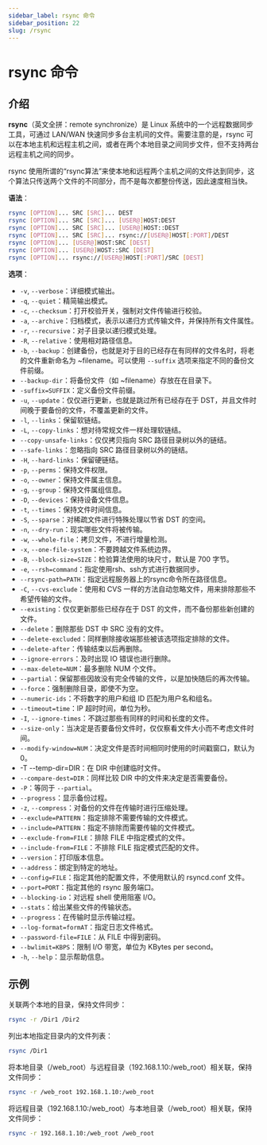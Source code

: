 ```yaml
---
sidebar_label: rsync 命令
sidebar_position: 22
slug: /rsync
---
```


# rsync 命令



## 介绍

**rsync**（英文全拼：remote synchronize）是 Linux 系统中的一个远程数据同步工具，可通过 LAN/WAN 快速同步多台主机间的文件。需要注意的是，rsync 可以在本地主机和远程主机之间，或者在两个本地目录之间同步文件，但不支持两台远程主机之间的同步。

rsync 使用所谓的“rsync算法”来使本地和远程两个主机之间的文件达到同步，这个算法只传送两个文件的不同部分，而不是每次都整份传送，因此速度相当快。

**语法**：

```bash
rsync [OPTION]... SRC [SRC]... DEST
rsync [OPTION]... SRC [SRC]... [USER@]HOST:DEST
rsync [OPTION]... SRC [SRC]... [USER@]HOST::DEST
rsync [OPTION]... SRC [SRC]... rsync://[USER@]HOST[:PORT]/DEST
rsync [OPTION]... [USER@]HOST:SRC [DEST]
rsync [OPTION]... [USER@]HOST::SRC [DEST]
rsync [OPTION]... rsync://[USER@]HOST[:PORT]/SRC [DEST]
```

**选项**：

- `-v`, `--verbose`：详细模式输出。
- `-q`, `--quiet`：精简输出模式。
- `-c`, `--checksum`：打开校验开关，强制对文件传输进行校验。
- `-a`, `--archive`：归档模式，表示以递归方式传输文件，并保持所有文件属性。
- `-r`, `--recursive`：对子目录以递归模式处理。
- `-R`, `--relative`：使用相对路径信息。
- `-b`, `--backup`：创建备份，也就是对于目的已经存在有同样的文件名时，将老的文件重新命名为 ~filename。可以使用 `--suffix` 选项来指定不同的备份文件前缀。
- `--backup-dir`：将备份文件（如 ~filename）存放在在目录下。
- `-suffix=SUFFIX`：定义备份文件前缀。
- `-u`, `--update`：仅仅进行更新，也就是跳过所有已经存在于 DST，并且文件时间晚于要备份的文件，不覆盖更新的文件。
- `-l`, `--links`：保留软链结。
- `-L`, `--copy-links`：想对待常规文件一样处理软链结。
- `--copy-unsafe-links`：仅仅拷贝指向 SRC 路径目录树以外的链结。
- `--safe-links`：忽略指向 SRC 路径目录树以外的链结。
- `-H`, `--hard-links`：保留硬链结。
- `-p`, `--perms`：保持文件权限。
- `-o`, `--owner`：保持文件属主信息。
- `-g`, `--group`：保持文件属组信息。
- `-D`, `--devices`：保持设备文件信息。
- `-t`, `--times`：保持文件时间信息。
- `-S`, `--sparse`：对稀疏文件进行特殊处理以节省 DST 的空间。
- `-n`, `--dry-run`：现实哪些文件将被传输。
- `-w`, `--whole-file`：拷贝文件，不进行增量检测。
- `-x`, `--one-file-system`：不要跨越文件系统边界。
- `-B`, `--block-size=SIZE`：检验算法使用的块尺寸，默认是 700 字节。
- `-e`, `--rsh=command`：指定使用rsh、ssh方式进行数据同步。
- `--rsync-path=PATH`：指定远程服务器上的rsync命令所在路径信息。
- `-C`, `--cvs-exclude`：使用和 CVS 一样的方法自动忽略文件，用来排除那些不希望传输的文件。
- `--existing`：仅仅更新那些已经存在于 DST 的文件，而不备份那些新创建的文件。
- `--delete`：删除那些 DST 中 SRC 没有的文件。
- `--delete-excluded`：同样删除接收端那些被该选项指定排除的文件。
- `--delete-after`：传输结束以后再删除。
- `--ignore-errors`：及时出现 IO 错误也进行删除。
- `--max-delete=NUM`：最多删除 NUM 个文件。
- `--partial`：保留那些因故没有完全传输的文件，以是加快随后的再次传输。
- `--force`：强制删除目录，即使不为空。
- `--numeric-ids`：不将数字的用户和组 ID 匹配为用户名和组名。
- `--timeout=time`：IP 超时时间，单位为秒。
- `-I`, `--ignore-times`：不跳过那些有同样的时间和长度的文件。
- `--size-only`：当决定是否要备份文件时，仅仅察看文件大小而不考虑文件时间。
- `--modify-window=NUM`：决定文件是否时间相同时使用的时间戳窗口，默认为 0。
- -T --temp-dir=DIR：在 DIR 中创建临时文件。
- `--compare-dest=DIR`：同样比较 DIR 中的文件来决定是否需要备份。
- `-P`：等同于 `--partial`。
- `--progress`：显示备份过程。
- `-z`, `--compress`：对备份的文件在传输时进行压缩处理。
- `--exclude=PATTERN`：指定排除不需要传输的文件模式。
- `--include=PATTERN`：指定不排除而需要传输的文件模式。
- `--exclude-from=FILE`：排除 FILE 中指定模式的文件。
- `--include-from=FILE`：不排除 FILE 指定模式匹配的文件。
- `--version`：打印版本信息。
- `--address`：绑定到特定的地址。
- `--config=FILE`：指定其他的配置文件，不使用默认的 rsyncd.conf 文件。
- `--port=PORT`：指定其他的 rsync 服务端口。
- `--blocking-io`：对远程 shell 使用阻塞 I/O。
- `--stats`：给出某些文件的传输状态。
- `--progress`：在传输时显示传输过程。
- `--log-format=formAT`：指定日志文件格式。
- `--password-file=FILE`：从 FILE 中得到密码。
- `--bwlimit=KBPS`：限制 I/O 带宽，单位为 KBytes per second。
- `-h`, `--help`：显示帮助信息。



## 示例

关联两个本地的目录，保持文件同步：

```bash
rsync -r /Dir1 /Dir2
```

列出本地指定目录内的文件列表：

```bash
rsync /Dir1
```

将本地目录（/web_root）与远程目录（192.168.1.10:/web_root）相关联，保持文件同步：

```bash
rsync -r /web_root 192.168.1.10:/web_root
```

将远程目录（192.168.1.10:/web_root）与本地目录（/web_root）相关联，保持文件同步：

```bash
rsync -r 192.168.1.10:/web_root /web_root
```




